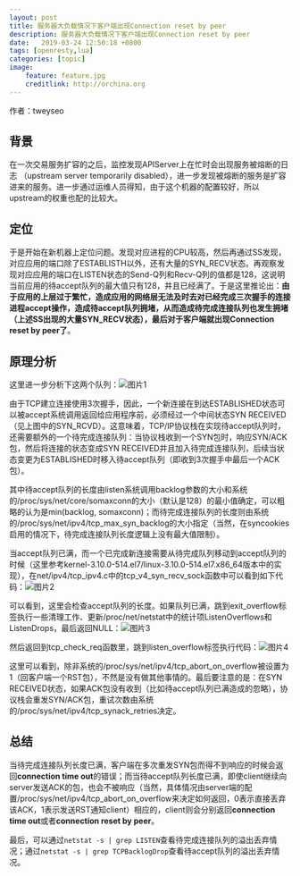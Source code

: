 ```yaml
---
layout: post
title: 服务器大负载情况下客户端出现Connection reset by peer 
description: 服务器大负载情况下客户端出现Connection reset by peer
date:   2019-03-24 12:50:18 +0800
tags: [openresty,lua]
categories: [topic]
image:
    feature: feature.jpg
    creditlink: http://orchina.org
---
```


作者：tweyseo

## **背景**

在一次交易服务扩容的之后，监控发现APIServer上在忙时会出现服务被熔断的日志 （upstream server temporarily disabled），进一步发现被熔断的服务是扩容进来的服务。进一步通过运维人员得知，由于这个机器的配置较好，所以upstream的权重也配的比较大。

## **定位**

于是开始在新机器上定位问题。发现对应进程的CPU较高，然后再通过SS发现，对应应用的端口除了ESTABLISTH以外，还有大量的SYN_RECV状态。再观察发现对应应用的端口在LISTEN状态的Send-Q列和Recv-Q列的值都是128，这说明当前应用的待accept队列的最大值只有128，并且已经满了。于是这里推论出：**由于应用的上层过于繁忙，造成应用的网络层无法及时去对已经完成三次握手的连接进程accept操作，造成待accept队列拥堵，从而造成待完成连接队列也发生拥堵（上述SS出现的大量SYN_RECV状态），最后对于客户端就出现Connection reset by peer了**。

## **原理分析**

这里进一步分析下这两个队列：![图片1](https://lua.ren/images/blog/tweyseo/图片1.png)

由于TCP建立连接使用3次握手，因此，一个新连接在到达ESTABLISHED状态可以被accept系统调用返回给应用程序前，必须经过一个中间状态SYN RECEIVED（见上图中的SYN_RCVD）。这意味着，TCP/IP协议栈在实现待accept队列时，还需要额外的一个待完成连接队列：当协议栈收到一个SYN包时，响应SYN/ACK包，然后将连接的状态变成SYN RECEIVED并且加入待完成连接队列，后续当状态变更为ESTABLISHED时移入待accept队列（即收到3次握手中最后一个ACK包）。

其中待accept队列的长度由listen系统调用backlog参数的大小和系统的/proc/sys/net/core/somaxconn的大小（默认是128）的最小值确定，可以粗略的认为是min(backlog, somaxconn)；而待完成连接队列的长度则由系统的/proc/sys/net/ipv4/tcp_max_syn_backlog的大小指定（当然，在syncookies启用的情况下，待完成连接队列长度逻辑上没有最大值限制）。

当accept队列已满，而一个已完成新连接需要从待完成队列移动到accept队列的时候（这里参考kernel-3.10.0-514.el7/linux-3.10.0-514.el7.x86_64版本中的实现），在net/ipv4/tcp_ipv4.c中的tcp_v4_syn_recv_sock函数中可以看到如下代码：![图片2](https://lua.ren/images/blog/tweyseo/图片2.png)

可以看到，这里会检查accept队列的长度。如果队列已满，跳到exit_overflow标签执行一些清理工作、更新/proc/net/netstat中的统计项ListenOverflows和ListenDrops，最后返回NULL：![图片3](https://lua.ren/images/blog/tweyseo/图片3.png)

然后返回到tcp_check_req函数里，跳到listen_overflow标签执行代码：![图片4](https://lua.ren/images/blog/tweyseo/图片4.png)

这里可以看到，除非系统的/proc/sys/net/ipv4/tcp_abort_on_overflow被设置为1（回客户端一个RST包），不然是没有做其他事情的。最后要注意的是：在SYN RECEIVED状态，如果ACK包没有收到（比如待accept队列已满造成的忽略），协议栈会重发SYN/ACK包，重试次数由系统的/proc/sys/net/ipv4/tcp_synack_retries决定。

## **总结**

当待完成连接队列长度已满，客户端在多次重发SYN包而得不到响应的时候会返回**connection time out**的错误；而当待accept队列长度已满，即使client继续向server发送ACK的包，也会不被响应（当然，具体情况由server端的配置/proc/sys/net/ipv4/tcp_abort_on_overflow来决定如何返回，0表示直接丢弃该ACK，1表示发送RST通知client）相应的，client则会分别返回**connection time out**或者**connection reset by peer**。

最后，可以通过`netstat -s | grep LISTEN`查看待完成连接队列的溢出丢弃情况；通过`netstat -s | grep TCPBacklogDrop`查看待accept队列的溢出丢弃情况。
